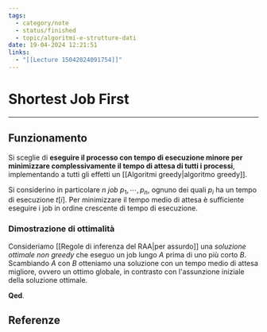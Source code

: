 ```yaml
---
tags:
  - category/note
  - status/finished
  - topic/algoritmi-e-strutture-dati
date: 19-04-2024 12:21:51
links:
  - "[[Lecture 15042024091754]]"
---
```

# Shortest Job First
---
## Funzionamento
Si sceglie di **eseguire il processo con tempo di esecuzione minore per minimizzare complessivamente il tempo di attesa di tutti i processi**, implementando a tutti gli effetti un [[Algoritmi greedy|algoritmo greedy]].

Si considerino in particolare $n$ _job_ $p_{1}, \cdots, p_{n}$, ognuno dei quali $p_{i}$ ha un tempo di esecuzione $t[i]$. Per minimizzare il tempo medio di attesa è sufficiente eseguire i job in ordine crescente di tempo di esecuzione.

### Dimostrazione di ottimalità
Consideriamo [[Regole di inferenza del RAA|per assurdo]] una _soluzione ottimale non greedy_ che eseguo un job lungo $A$ prima di uno più corto $B$. Scambiando $A$ con $B$ otteniamo una soluzione con un tempo medio di attesa migliore, ovvero un ottimo globale, in contrasto con l'assunzione iniziale della soluzione ottimale.

**Qed**.

## Referenze